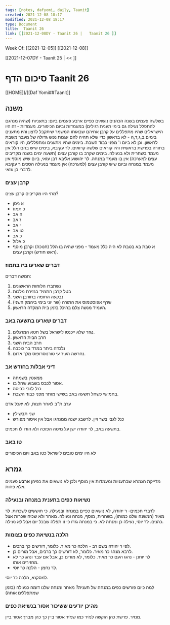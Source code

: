 ```yaml
---
tags: [notes, dafyomi, daily, Taanit] 
created: 2021-12-08 18:17
modified: 2021-12-08 18:17
type: Document
title:  Taanit 26
link: [[2021-12-08DY - Taanit 26 |   Taanit 26 ]]
---
```

Week Of: [[2021-12-05]]
[[2021-12-08]]

[[2021-12-07DY - Taanit 25 | << ]] 

# סיכום הדף  Taanit 26

[[HOME]]/[[Daf Yomi##Taanit]]

## משנה
בשלשה פעמים בשנה הכהנים נושאים כפיים ארבע פעמים ביום: בתעניות (שהיה מנהגם להתפלל נעילה גם בימי תענית רגילים) במעמדות וביום הכיפורים.
מעמדות - זה היו הישראלים שהיו מתפללים על קרבן אחיהם שבאותו המשמר שיתקבל לרצון והיו מתענים בימים ב,ג,ד,ה - לא בראשון כדי שלא תהיה להם עגמת נפש גדולה של מעבר משבת לראשון. וכן לא ביום ו' מפני כבוד השבת. 
בימים שהיו מתענים ומתפללים, היו קוראים בתורה בפרשת בראשית והיו קוראים שלשה קרואים. 
לר עקיבא, בימים שיש בהם הלל אין מעמד בשחרית ולא בנעילה. בימים שקרב בו קורבן עצים (תשעה ימים בשנה מקריבים עצים למערכה) אין בו מעמד במנחה. 
לר יהושוע אליבא דבן עזאי, ביום שיש מוסף אין מעמד במנחה וביום שיש קורבן עצים (למערכה) אין מעמד בנעילה
הסכים ר עקיבא לדברי בן עזאי.
### קרבן עצים 
מתי היו מקריבים קרבן עצים? 
- א ניסן
- כ תמוז
- ה אב
- ז אב
- י אב
- טו אב
- כ אב
- כ אלול 
- א טבת
בא בטבת לא היה כלל מעמד - מפני שהיה בו הלל (חנוכה) וקרבן מוסף (ראש חודש) וקרבן עצים.

### דברים שארעו ביז בתמוז
חמשה דברים:
1. נשתברו הלוחות הראשונים
2. בטל קרבן התמיד בגזירת מלכות
3. נבקעה החומה בחורבן השני
4. שרף אפוסטמוס את התורה (שר יוני בימי ביהמק השני)
5. העמיד מנשה צלם בהיכל בזמן בית המקדה הראשון.

### דברים שארעו בתשעה באב
1. נגזר שלא ייכנסו לישראל בשל חטא המרגלים.
2. חרב הבית הראשון 
3. חרב הבית השני
4. נלכדה ביתר במרד בר כוכבה
5. נחרשה העיר עי טורנוסרופוס מלך אדום.

### דיני אבלות בחודש אב
- ממעטין בשמחה
- אסור לכבס בשבוע שחל בו.
- כנל לגבי כביסה
- בחמישי כשחל תשעה באב בשישי מותר מפני כבוד השבת.

ערב ת"ב לאחר חצות, לא יאכל אדם 
- שני תבשילין
- כנל לגבי בשר ויין.
לרשבג ישנה ממנהגו אבל אין איסור מפורש 

בתשעה באב, לר יהודה ישן על מיטה הפוכה ולא הודו לו חכמים.

### טו באב
לא היו ימים טובים לישראל כטו באב ויום הכיפורים
## גמרא

מדייקת הגמרא שבתעניות ומעמדות אין מוסף ולכן לא נושאים את כפיהן **ארבע** פעמים אלא פחות.

### נשיאות כפים בתענית במנחה ובנעילה
לדברי חכמים- ר יהודה, לא נושאים כפיים במנחה ובנעילה. כי חוששים לשכרות. 
לר מאיר (המשנה שלנו כמותו), בשחרית, מוסף, מנחה ונעילה. מאחר ולא שכיח שכרות אצל כהנים. 
לר יוסי, נעילה כן ומנחה לא. כי במנחה גזרו כי זו תפלה שבכל יום אבל לא נעילה.

### הלכה בנשיאת כפים בצומות 
- לפי ר יהודה בשם רב - הלכה כר מאיר. כלומר, דורשים כך ברבים.
- לרבא מנהג כר מאיר. כלומר, לא דורשים כך ברבים, אבל מורים כן. 
- לר יוחנן - נהגו העם כר מאיר. כלומר, לא מורים כן, אבל אם עבר ונהג כך לא מחזירים אותו.  
- לר נחמן - הלכה כר יוסי.

למסקנא, הלכה כר יוסי.

למה כיום פורשים כפים במנחה של תענית? מאחר ומנחה שלנו דומה כנעילה (בזמן שמתפללים אותה) 

### מהיכן יודעים ששיכור אסור בנשיאת כפים
מנזיר. פרשת כהן הוקשה לנזיר כמו שנזיר אסור ביין כך כהן מברך אסור ביין.
